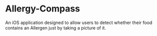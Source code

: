 # Allergy-Compass
An iOS application designed to allow users to detect whether their food contains an Allergen just by taking a picture of it. 
